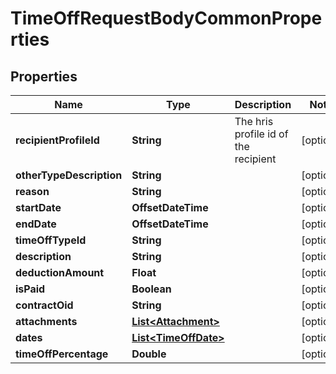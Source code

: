 

# TimeOffRequestBodyCommonProperties


## Properties

| Name | Type | Description | Notes |
|------------ | ------------- | ------------- | -------------|
|**recipientProfileId** | **String** | The hris profile id of the recipient |  [optional] |
|**otherTypeDescription** | **String** |  |  [optional] |
|**reason** | **String** |  |  [optional] |
|**startDate** | **OffsetDateTime** |  |  [optional] |
|**endDate** | **OffsetDateTime** |  |  [optional] |
|**timeOffTypeId** | **String** |  |  [optional] |
|**description** | **String** |  |  [optional] |
|**deductionAmount** | **Float** |  |  [optional] |
|**isPaid** | **Boolean** |  |  [optional] |
|**contractOid** | **String** |  |  [optional] |
|**attachments** | [**List&lt;Attachment&gt;**](Attachment.md) |  |  [optional] |
|**dates** | [**List&lt;TimeOffDate&gt;**](TimeOffDate.md) |  |  [optional] |
|**timeOffPercentage** | **Double** |  |  [optional] |



